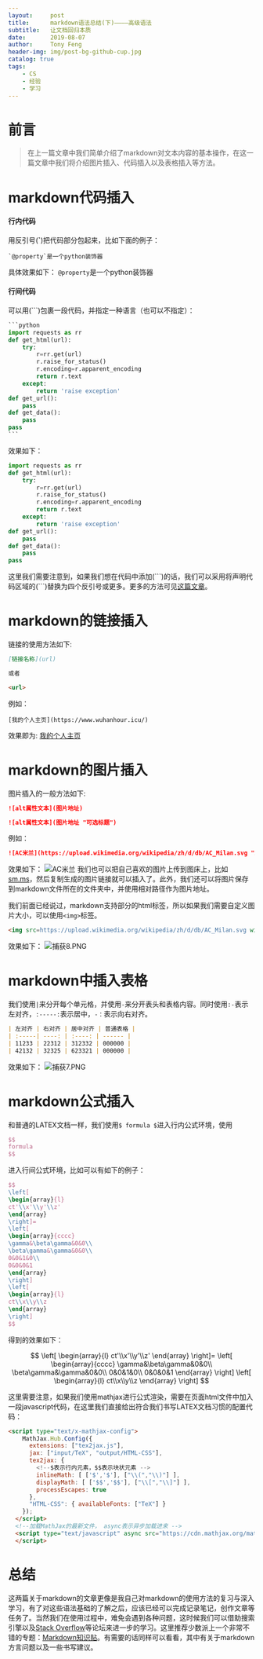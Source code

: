 ```yaml
---
layout:     post
title:      markdown语法总结(下)————高级语法
subtitle:   让文档回归本质
date:       2019-08-07
author:     Tony Feng
header-img: img/post-bg-github-cup.jpg
catalog: true
tags:
    - CS
    - 经验
    - 学习
---
```


# 前言
>在上一篇文章中我们简单介绍了markdown对文本内容的基本操作，在这一篇文章中我们将介绍图片插入、代码插入以及表格插入等方法。

# markdown代码插入

#### 行内代码

用反引号(**`**)把代码部分包起来，比如下面的例子：
```
`@property`是一个python装饰器
```
具体效果如下：
`@property`是一个python装饰器

#### 行间代码

可以用(```)包裹一段代码，并指定一种语言（也可以不指定）：
````python
```python
import requests as rr
def get_html(url):
    try:
        r=rr.get(url)
        r.raise_for_status()
        r.encoding=r.apparent_encoding
        return r.text
    except:
        return 'raise exception'
def get_url():
    pass
def get_data():
    pass
pass
```
````
效果如下：
```python
import requests as rr
def get_html(url):
    try:
        r=rr.get(url)
        r.raise_for_status()
        r.encoding=r.apparent_encoding
        return r.text
    except:
        return 'raise exception'
def get_url():
    pass
def get_data():
    pass
pass
```
这里我们需要注意到，如果我们想在代码中添加(\`\`\`)的话，我们可以采用将声明代码区域的(\`\`\`)替换为四个反引号或更多。更多的方法可见[这篇文章](https://sspai.com/post/37273)。

# markdown的链接插入

链接的使用方法如下:
```markdown
[链接名称](url)

或者

<url>
```
例如：
```
[我的个人主页](https://www.wuhanhour.icu/)
```
效果即为:
[我的个人主页](https://www.wuhanhour.icu/)

# markdown的图片插入

图片插入的一般方法如下:
```markdown
![alt属性文本](图片地址)

![alt属性文本](图片地址 "可选标题")
```
例如：
```markdown
![AC米兰](https://upload.wikimedia.org/wikipedia/zh/d/db/AC_Milan.svg "ACMilan")
```
效果如下：
![AC米兰](https://upload.wikimedia.org/wikipedia/zh/d/db/AC_Milan.svg "ACMilan")
我们也可以把自己喜欢的图片上传到图床上，比如[sm.ms](http://sm.ms)，然后复制生成的图片链接就可以插入了。此外，我们还可以将图片保存到markdown文件所在的文件夹中，并使用相对路径作为图片地址。

我们前面已经说过，markdown支持部分的html标签，所以如果我们需要自定义图片大小，可以使用`<img>`标签。

```HTML
<img src=https://upload.wikimedia.org/wikipedia/zh/d/db/AC_Milan.svg width=100px alt="ACMilan">
```
效果如下：
![捕获8.PNG](https://i.loli.net/2019/08/07/FZpDG96QHBjeErd.png)

# markdown中插入表格

我们使用`|`来分开每个单元格，并使用`-`来分开表头和表格内容。同时使用`:-`表示左对齐，`:-----:`表示居中，`-：`表示向右对齐。
```markdown
| 左对齐 | 右对齐 | 居中对齐 | 普通表格 |
| :-----| ----: | :----: | ------ |
| 11233 | 22312 | 312332 | 000000 |
| 42132 | 32325 | 623321 | 000000 |
```
效果如下：
![捕获7.PNG](https://i.loli.net/2019/08/07/cxj6FUgMRJ57Tdw.png)

# markdown公式插入

和普通的LATEX文档一样，我们使用`$ formula $`进入行内公式环境，使用
```latex
$$
formula
$$
```
进入行间公式环境，比如可以有如下的例子：
```latex
$$
\left[
\begin{array}{l}
ct'\\x'\\y'\\z'
\end{array}
\right]=
\left[
\begin{array}{cccc}
\gamma&\beta\gamma&0&0\\
\beta\gamma&\gamma&0&0\\
0&0&1&0\\
0&0&0&1
\end{array}
\right]
\left[
\begin{array}{l}
ct\\x\\y\\z
\end{array}
\right]
$$
```
得到的效果如下：  

$$
\left[
\begin{array}{l}
ct'\\x'\\y'\\z'
\end{array}
\right]=
\left[
\begin{array}{cccc}
\gamma&\beta\gamma&0&0\\
\beta\gamma&\gamma&0&0\\
0&0&1&0\\
0&0&0&1
\end{array}
\right]
\left[
\begin{array}{l}
ct\\x\\y\\z
\end{array}
\right]
$$

这里需要注意，如果我们使用mathjax进行公式渲染，需要在页面html文件中加入一段javascript代码，在这里我们直接给出符合我们书写LATEX文档习惯的配置代码：
```html
<script type="text/x-mathjax-config">
    MathJax.Hub.Config({
      extensions: ["tex2jax.js"],
      jax: ["input/TeX", "output/HTML-CSS"],
      tex2jax: {
        <!--$表示行内元素，$$表示块状元素 -->
        inlineMath: [ ['$','$'], ["\\(","\\)"] ],
        displayMath: [ ['$$','$$'], ["\\[","\\]"] ],
        processEscapes: true
      },
      "HTML-CSS": { availableFonts: ["TeX"] }
    });
  </script>
  <!--加载MathJax的最新文件， async表示异步加载进来 -->
  <script type="text/javascript" async src="https://cdn.mathjax.org/mathjax/latest/MathJax.js">
  </script>
```

# 总结

这两篇关于markdown的文章更像是我自己对markdown的使用方法的复习与深入学习，有了对这些语法基础的了解之后，应该已经可以完成记录笔记，创作文章等任务了。当然我们在使用过程中，难免会遇到各种问题，这时候我们可以借助搜索引擎以及[Stack Overflow](https://stackoverflow.com/questions/tagged/markdown)等论坛来进一步的学习。这里推荐少数派上一个非常不错的专题：[Markdown知识贴](https://sspai.com/post/37264)。有需要的话同样可以看看，其中有关于markdown方言问题以及一些书写建议。





